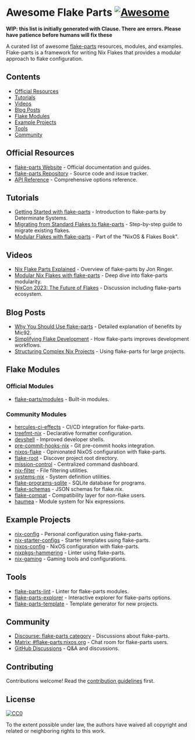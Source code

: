 # Awesome Flake Parts [![Awesome](https://awesome.re/badge.svg)](https://awesome.re)

**WIP: this list is initially generated with Clause. There are errors. Please have patience before humans will fix these**

A curated list of awesome [flake-parts](https://flake.parts/) resources, modules, and examples. Flake-parts is a framework for writing Nix Flakes that provides a modular approach to flake configuration.

## Contents

- [Official Resources](#official-resources)
- [Tutorials](#tutorials)
- [Videos](#videos)
- [Blog Posts](#blog-posts)
- [Flake Modules](#flake-modules)
- [Example Projects](#example-projects)
- [Tools](#tools)
- [Community](#community)

## Official Resources

- [flake-parts Website](https://flake.parts/) - Official documentation and guides.
- [flake-parts Repository](https://github.com/hercules-ci/flake-parts) - Source code and issue tracker.
- [API Reference](https://flake.parts/options.html) - Comprehensive options reference.

## Tutorials

- [Getting Started with flake-parts](https://determinate.systems/posts/flake-parts) - Introduction to flake-parts by Determinate Systems.
- [Migrating from Standard Flakes to flake-parts](https://jdisaacs.com/blog/flake-parts-migration/) - Step-by-step guide to migrate existing flakes.
- [Modular Flakes with flake-parts](https://nixos-and-flakes.thiscute.world/nixos-with-flakes/modularize-the-configuration) - Part of the "NixOS & Flakes Book".

## Videos

- [Nix Flake Parts Explained](https://www.youtube.com/watch?v=m5t_GSKnWLU) - Overview of flake-parts by Jon Ringer.
- [Modular Nix Flakes with flake-parts](https://www.youtube.com/watch?v=zR_HQJlZfpA) - Deep dive into flake-parts modularity.
- [NixCon 2023: The Future of Flakes](https://www.youtube.com/watch?v=7sQa04olUA0) - Discussion including flake-parts ecosystem.

## Blog Posts

- [Why You Should Use flake-parts](https://blog.thalheim.io/2023/03/11/flake-parts/) - Detailed explanation of benefits by Mic92.
- [Simplifying Flake Development](https://www.tweag.io/blog/2022-07-22-flake-parts/) - How flake-parts improves development workflows.
- [Structuring Complex Nix Projects](https://www.haskellforall.com/2022/12/nixos-flake-parts-tutorial.html) - Using flake-parts for large projects.

## Flake Modules

### Official Modules

- [flake-parts/modules](https://github.com/hercules-ci/flake-parts/tree/master/modules) - Built-in modules.

### Community Modules

- [hercules-ci-effects](https://github.com/hercules-ci/hercules-ci-effects) - CI/CD integration for flake-parts.
- [treefmt-nix](https://github.com/numtide/treefmt-nix) - Declarative formatter configuration.
- [devshell](https://github.com/numtide/devshell) - Improved developer shells.
- [pre-commit-hooks-nix](https://github.com/cachix/pre-commit-hooks.nix) - Git pre-commit hooks integration.
- [nixos-flake](https://github.com/srid/nixos-flake) - Opinionated NixOS configuration with flake-parts.
- [flake-root](https://github.com/srid/flake-root) - Discover project root directory.
- [mission-control](https://github.com/Platonic-Systems/mission-control) - Centralized command dashboard.
- [nix-filter](https://github.com/numtide/nix-filter) - File filtering utilities.
- [systems-nix](https://github.com/nix-systems/nix-systems) - System definition utilities.
- [flake-programs-sqlite](https://github.com/wamserma/flake-programs-sqlite) - SQLite database for programs.
- [flake-schemas](https://github.com/DeterminateSystems/flake-schemas) - JSON schemas for flake.nix.
- [flake-compat](https://github.com/edolstra/flake-compat) - Compatibility layer for non-flake users.
- [haumea](https://github.com/nix-community/haumea) - Module system for Nix expressions.

## Example Projects

- [nix-config](https://github.com/Misterio77/nix-config) - Personal configuration using flake-parts.
- [nix-starter-configs](https://github.com/Misterio77/nix-starter-configs) - Starter templates using flake-parts.
- [nixos-config](https://github.com/srid/nixos-config) - NixOS configuration with flake-parts.
- [nixpkgs-hammering](https://github.com/jtojnar/nixpkgs-hammering) - Linter using flake-parts.
- [nix-gaming](https://github.com/fufexan/nix-gaming) - Gaming tools and configurations.

## Tools

- [flake-parts-lint](https://github.com/hercules-ci/flake-parts-lint) - Linter for flake-parts modules.
- [flake-parts-explorer](https://github.com/DeterminateSystems/flake-parts-explorer) - Interactive explorer for flake-parts options.
- [flake-parts-template](https://github.com/hercules-ci/flake-parts-template) - Template generator for new projects.

## Community

- [Discourse: flake-parts category](https://discourse.nixos.org/c/dev/flake-parts/196) - Discussions about flake-parts.
- [Matrix: #flake-parts:nixos.org](https://matrix.to/#/#flake-parts:nixos.org) - Chat room for flake-parts users.
- [GitHub Discussions](https://github.com/hercules-ci/flake-parts/discussions) - Q&A and discussions.

## Contributing

Contributions welcome! Read the [contribution guidelines](CONTRIBUTING.md) first.

## License

[![CC0](https://mirrors.creativecommons.org/presskit/buttons/88x31/svg/cc-zero.svg)](https://creativecommons.org/publicdomain/zero/1.0)

To the extent possible under law, the authors have waived all copyright and related or neighboring rights to this work.
